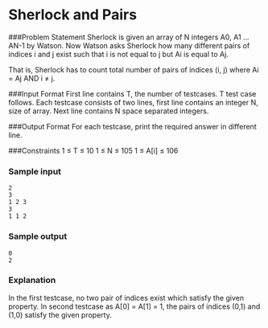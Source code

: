 Sherlock and Pairs
==================
###Problem Statement
Sherlock is given an array of N integers A0, A1 ... AN-1 by Watson. Now Watson asks Sherlock how many different pairs of indices i and j exist such that i is not equal to j but Ai is equal to Aj.

That is, Sherlock has to count total number of pairs of indices (i, j) where Ai = Aj AND i ≠ j.

###Input Format 
First line contains T, the number of testcases. T test case follows. 
Each testcase consists of two lines, first line contains an integer N, size of array. 
Next line contains N space separated integers.

###Output Format 
For each testcase, print the required answer in different line.

###Constraints 
1 ≤ T ≤ 10 
1 ≤ N ≤ 105 
1 ≤ A[i] ≤ 106

### Sample input
    2   
    3   
    1 2 3   
    3  
    1 1 2   
### Sample output
    0   
    2   
### Explanation 
In the first testcase, no two pair of indices exist which satisfy the given property. 
In second testcase as A[0] = A[1] = 1, the pairs of indices (0,1) and (1,0) satisfy the given property.
